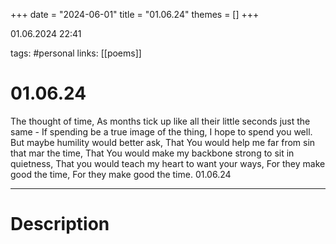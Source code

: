 +++
date = "2024-06-01"
title = "01.06.24"
themes = []
+++

01.06.2024 22:41

tags: #personal
links: [[poems]]

# 01.06.24

The thought of time,
As months tick up like all their little seconds just the same -
If spending be a true image of the thing,
I hope to spend you well.
But maybe humility would better ask,
That You would help me far from sin that mar the time,
That You would make my backbone strong to sit in quietness,
That you would teach my heart to want your ways,
For they make good the time,
For they make good the time.
01.06.24

---

# Description

